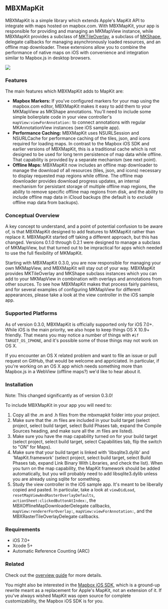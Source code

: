 MBXMapKit
---------

MBXMapKit is a simple library which extends Apple's MapKit API to integrate with maps hosted on mapbox.com. With MBXMapKit, your app is responsible for providing and managing an MKMapView instance, while MBXMapKit provides a subclass of [MKTileOverlay](https://developer.apple.com/library/ios/documentation/MapKit/Reference/MKTileOverlay_class/Reference/Reference.html), a subclass of [MKShape](https://developer.apple.com/library/ios/documentation/MapKit/Reference/MKShape_class/Reference/Reference.html), delegate callbacks for managing asynchronously loaded resources, and an offline map downloader. These extensions allow you to combine the performance of native maps on iOS with convenience and integration similar to Mapbox.js in desktop browsers. 

[![](https://raw.github.com/mapbox/mbxmapkit/packaging/screenshot.png)]()

### Features

The main features which MBXMapKit adds to MapKit are:
 * **Mapbox Markers:** If you've configured markers for your map using the mapbox.com editor, MBXMapKit makes it easy to add them to your MKMapView as MKShape annotations. You'll need to include some simple bolierplate code in your view controller's `mapView:viewForAnnotation:` to connect annotations with regular MKAnnotationView instances (see iOS sample app).
 * **Performance Caching:** MBXMapKit uses NSURLSession and NSURLCache for performance caching of the tiles, json, and icons required for loading maps. In contrast to the Mapbox iOS SDK and earlier versions of MBXMapKit, this is a traditional cache which is not designed to be used for long term persistence of map data while offline. That capability is provided by a separate mechanism (see next point).
 * **Offline Maps:** MBXMapKit now includes an offline map downloader to manage the download of all resources (tiles, json, and icons) necessary to display requested map regions while offline. The offline map downloader provides download progress updates, an internal mechanism for persistant storage of multiple offline map regions, the ability to remove specific offline map regions from disk, and the ability to include offline map data in iCloud backups (the default is to *exclude* offline map data from backups). 


### Conceptual Overview

A key concept to understand, and a point of potential confusion to be aware of, is that MBXMapKit designed to add features to MKMapKit rather than replace it. MBXMapKit started off taking a different approach, but this has changed. Versions 0.1.0 through 0.2.1 were designed to manage a subclass of MKMapView, but that turned out to be impractical for apps which needed to use the full flexibility of MKMapKit.

Starting with MBXMapKit 0.3.0, you are now responsible for managing your own MKMapView, and MBXMapKit will stay out of your way. MBXMapKit provides MKTileOverlay and MKShape subclass instances which you can add to your MKMapView in combination with overlays and annotations from other sources. To see how MBXMapKit makes that process fairly painless, and for several examples of configuring MKMapView for different appearances, please take a look at the view controller in the iOS sample app.


### Supported Platforms

As of version 0.3.0, MBXMapKit is officially supported only for iOS 7.0+. While iOS is the main priority, we also hope to keep things OS X 10.9+ friendly. That means you may notice a number of things with `#if TARGET_OS_IPHONE`, and it's possible some of those things may not work on OS X.

If you encounter an OS X related problem and want to file an issue or pull request on GitHub, that would be welcome and appriciated. In particular, if you're working on an OS X app which needs something more than Mapbox.js in a WebView (offline maps?) we'd like to hear about it.


### Installation

Note: This changed significantly as of version 0.3.0!

To include MBXMapKit in your app you will need to:
 1. Copy all the .m and .h files from the mbxmapkit folder into your project.
 2. Make sure that the .m files are included in your build target (select project, select build target, select Build Phases tab, expand the Compile Sources heading, and make sure all the .m files are listed).
 3. Make sure you have the map capability turned on for your build target (select project, select build target, select Capabilities tab, flip the switch to "ON" for Maps).
 4. Make sure that your build target is linked with 'libsqlite3.dylib' and 'MapKit.framework' (select project, select build target, select Build Phases tab, expand Link Binary With Libraries, and check the list). When you turn on the map capability, the MapKit framework should be added automatically, but you will probably need to add libsqlite3.dylib unless you are already using sqlite for something.
 5. Study the view controller in the iOS sample app. It's meant to be liberally copied and pasted. In particular, take a look at `viewDidLoad`, `resetMapViewAndRasterOverlayDefaults`, `actionSheet:clickedButtonAtIndex:`, the MBXOfflineMapDownloaderDelegate callbacks, `mapView:rendererForOverlay:`, `mapView:viewForAnnotation:`, and the MBXRasterTileOverlayDelegate callbacks.


### Requirements

 * iOS 7.0+
 * Xcode 5+
 * Automatic Reference Counting (ARC)


### Related

Check out the [overview guide](http://mapbox.com/mbxmapkit/) for more details. 

You might also be interested in the [Mapbox iOS SDK](http://mapbox.com/mapbox-ios-sdk/), which is a ground-up rewrite meant as a replacement for Apple's MapKit, not an extension of it. If you've always wished MapKit was open source for complete customizability, the Mapbox iOS SDK is for you. 
